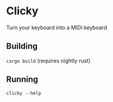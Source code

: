 # Clicky

Turn your keyboard into a MIDI keyboard

## Building

`cargo build` (requires nightly rust)

## Running

`clicky --help`
